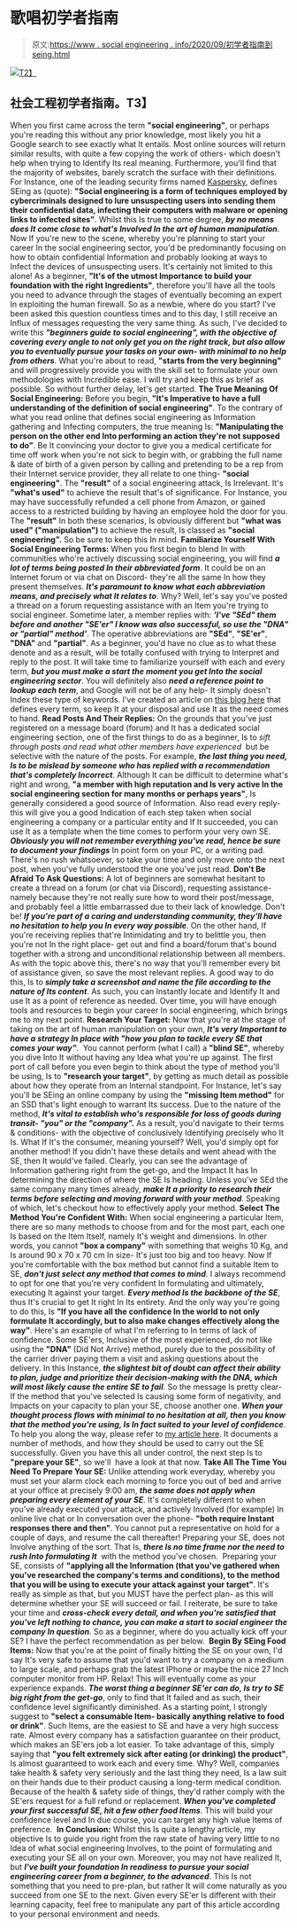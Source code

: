 # 歌唱初学者指南

> 原文:[https://www . social engineering . info/2020/09/初学者指南到 seing.html](https://www.socialengineering.info/2020/09/beginners-guide-to-seing.html)

[![](../Images/3afa9eda939ab949d91e33bf62a1a146.png)T2】](https://1.bp.blogspot.com/-InrP4R4AkOs/X1M2cPpbT0I/AAAAAAAAKz8/e2VvSK6kWqMP3q5mQ2tt-QlbRxLoVJ3IQCLcBGAsYHQ/s1600/Social%2BEnginering%2BBeginners%2BGuide.%2Bwww.socialengineers.net.jpg)

## **社会工程初学者指南。T3】**

When you first came across the term **"social engineering"**, or perhaps you're reading this without any prior knowledge, most likely you hit a Google search to see exactly what It entails. Most online sources will return similar results, with quite a few copying the work of others- which doesn't help when trying to Identify Its real meaning. Furthermore, you'll find that the majority of websites, barely scratch the surface with their definitions. For Instance, one of the leading security firms named [Kaspersky](https://www.kaspersky.com.au/resource-center/definitions/what-is-social-engineering), defines SEing as (quote): **"Social engineering is a form of techniques employed by cybercriminals designed to lure unsuspecting users into sending them their confidential data, infecting their computers with malware or opening links to infected sites"**.
  Whilst this Is true to some degree, ***by no means does It come close to what's Involved In the art of human manipulation***. Now If you're new to the scene, whereby you're planning to start your career In the social engineering sector, you'd be predominantly focusing on how to obtain confidential Information and probably looking at ways to Infect the devices of unsuspecting users. It's certainly not limited to this alone! As a beginner, **"It's of the utmost Importance to build your foundation with the right Ingredients"**, therefore you'll have all the tools you need to advance through the stages of eventually becoming an expert In exploiting the human firewall.
  So as a newbie, where do you start? I've been asked this question countless times and to this day, I still receive an Influx of messages requesting the very same thing. As such, I've decided to write this ***"beginners guide to social engineering", with the objective of covering every angle to not only get you on the right track, but also allow you to eventually pursue your tasks on your own- with minimal to no help from others***. What you're about to read, **"starts from the very beginning"** and will progressively provide you with the skill set to formulate your own methodologies with Incredible ease. I will try and keep this as brief as possible. So without further delay, let's get started.
  **The True Meaning Of Social Engineering:**
  Before you begin, **"It's Imperative to have a full understanding of the definition of social engineering"**. To the contrary of what you read online that defines social engineering as Information gathering and Infecting computers, the true meaning Is: **"Manipulating the person on the other end Into performing an action they're not supposed to do"**. Be It convincing your doctor to give you a medical certificate for time off work when you're not sick to begin with, or grabbing the full name & date of birth of a given person by calling and pretending to be a rep from their Internet service provider, they all relate to one thing- **"social engineering"**.
  The **"result"** of a social engineering attack, Is Irrelevant. It's **"what's used"** to achieve the result that's of significance. For Instance, you may have successfully refunded a cell phone from Amazon, or gained access to a restricted building by having an employee hold the door for you. The **"result"** In both these scenarios, Is obviously different but **"what was used" ("manipulation")** to achieve the result, Is classed as **"social engineering".** So be sure to keep this In mind.
  **Familiarize Yourself With Social Engineering Terms:**
  When you first begin to blend In with communities who're actively discussing social engineering, you will find ***a lot of terms being posted In their abbreviated form***. It could be on an Internet forum or via chat on Discord- they're all the same In how they present themselves. ***It's paramount to know what each abbreviation means, and precisely what It relates to***. Why? Well, let's say you've posted a thread on a forum requesting assistance with an Item you're trying to social engineer. Sometime later, a member replies with: ***'I've "SEd" them before and another "SE'er" I know was also successful, so use the "DNA" or "partial" method'***.
  The operative abbreviations are **"SEd"**, **"SE'er"**, **"DNA"** and **"partial"**. As a beginner, you'd have no clue as to what these denote and as a result, will be totally confused with trying to Interpret and reply to the post. It will take time to familiarize yourself with each and every term, ***but you must make a start the moment you get Into the social engineering sector***. You will definitely also ***need a reference point to lookup each term***, and Google will not be of any help- It simply doesn't Index these type of keywords. I've created an article on [this blog here](https://www.socialengineers.net/2020/07/seing-encyclopedia.html) that defines every term, so keep It at your disposal and use It as the need comes to hand.
  **Read Posts And Their Replies:**
  On the grounds that you've just registered on a message board (forum) and It has a dedicated social engineering section, one of the first things to do as a beginner, Is to *sift through posts and read what other members have experienced*  but be selective with the nature of the posts. For example, ***the last thing you need, Is to be mislead by someone who has replied with a recommendation that's completely Incorrect***. Although It can be difficult to determine what's right and wrong, **"a member with high reputation and Is very active In the social engineering section for many months or perhaps years"**, Is generally considered a good source of Information.
  Also read every reply- this will give you a good Indication of each step taken when social engineering a company or a particular entity and If It succeeded, you can use It as a template when the time comes to perform your very own SE. ***Obviously you will not remember everything you've read, hence be sure to document your findings*** In point form on your PC, or a writing pad. There's no rush whatsoever, so take your time and only move onto the next post, when you've fully understood the one you've just read.
  **Don't Be Afraid To Ask Questions:**
  A lot of beginners are somewhat hesitant to create a thread on a forum (or chat via Discord), requesting assistance- namely because they're not really sure how to word their post/message, and probably feel a little embarrassed due to their lack of knowledge. Don't be! ***If you're part of a caring and understanding community, they'll have no hesitation to help you In every way possible***. On the other hand, If you're receiving replies that're Intimidating and try to belittle you, then you're not In the right place- get out and find a board/forum that's bound together with a strong and unconditional relationship between all members.
  As with the topic above this, there's no way that you'll remember every bit of assistance given, so save the most relevant replies. A good way to do this, Is to ***simply take a screenshot and name the file according to the nature of Its content***. As such, you can Instantly locate and Identify It and use It as a point of reference as needed. Over time, you will have enough tools and resources to begin your career In social engineering, which brings me to my next point.
  **Research Your Target:**
  Now that you're at the stage of taking on the art of human manipulation on your own, ***It's very Important to have a strategy In place with "how you plan to tackle every SE that comes your way"***.  You cannot perform (what I call) a **"blind SE"**, whereby you dive Into It without having any Idea what you're up against. The first port of call before you even begin to think about the type of method you'll be using, Is to **"research your target"**, by getting as much detail as possible about how they operate from an Internal standpoint.
  For Instance, let's say you'll be SEing an online company by using the **"missing Item method"** for an SSD that's light enough to warrant Its success. Due to the nature of the method, ***It's vital to establish who's responsible for loss of goods during transit- "you" or the "company".*** As a result, you'd navigate to their terms & conditions- with the objective of conclusively Identifying precisely who It Is. What If It's the consumer, meaning yourself? Well, you'd simply opt for another method!
  If you didn't have these details and went ahead with the SE, then It would've failed. Clearly, you can see the advantage of Information gathering right from the get-go, and the Impact It has In determining the direction of where the SE Is heading. Unless you've SEd the same company many times already, ***make It a priority to research their terms before selecting and moving forward with your method***. Speaking of which, let's checkout how to effectively apply your method.
  **Select The Method You're Confident With:**
  When social engineering a particular Item, there are so many methods to choose from and for the most part, each one Is based on the Item Itself, namely It's weight and dimensions. In other words, you cannot **"box a company"** with something that weighs 10 Kg, and Is around 90 x 70 x 70 cm In size- It's just too big and too heavy. Now If you're comfortable with the box method but cannot find a suitable Item to SE, ***don't just select any method that comes to mind***. I always recommend to opt for one that you're very confident In formulating and ultimately, executing It against your target.
  ***Every method Is the backbone of the SE***, thus It's crucial to get It right In Its entirety. And the only way you're going to do this, Is **"If you have all the confidence In the world to not only formulate It accordingly, but to also make changes effectively along the way"**. Here's an example of what I'm referring to In terms of lack of confidence. Some SE'ers, Inclusive of the most experienced, do not like using the **"DNA"** (Did Not Arrive) method, purely due to the possibility of the carrier driver paying them a visit and asking questions about the delivery. In this Instance, ***the slightest bit of doubt can affect their ability to plan, judge and prioritize their decision-making with the DNA, which will most likely cause the entire SE to fail**.*
So the message Is pretty clear- If the method that you've selected Is causing some form of negativity, and Impacts on your capacity to plan your SE, choose another one. ***When your thought process flows with minimal to no hesitation at all, then you know that the method you're using, Is In fact suited to your level of confidence***. To help you along the way, please refer to [my article here](https://www.socialengineers.net/2020/07/choose-right-method.html). It documents a number of methods, and how they should be used to carry out the SE successfully. Given you have this all under control, the next step Is to **"prepare your SE"**, so we'll  have a look at that now.
  **Take All The Time You Need To Prepare Your SE:**
  Unlike attending work everyday, whereby you must set your alarm clock each morning to force you out of bed and arrive at your office at precisely 9:00 am, ***the same does not apply when preparing every element of your SE***. It's completely different to when you've already executed your attack, and actively Involved (for example) In online live chat or In conversation over the phone- **"both require Instant responses there and then"**. You cannot put a representative on hold for a couple of days, and resume the call thereafter! Preparing your SE, does not Involve anything of the sort. That Is, ***there Is no time frame nor the need to rush Into formulating It***  with the method you've chosen. 
  Preparing your SE, consists of **"applying all the Information (that you've gathered when you've researched the company's terms and conditions), to the method that you will be using to execute your attack against your target"**. It's really as simple as that, but you MUST have the perfect plan- as this will determine whether your SE will succeed or fail. I reiterate, be sure to take your time and ***cross-check every detail, and when you're satisfied that you've left nothing to chance, you can make a start to social engineer the company In question***. So as a beginner, where do you actually kick off your SE? I have the perfect recommendation as per below. 
  **Begin By SEing Food Items:**
  Now that you're at the point of finally hitting the SE on your own, I'd say It's very safe to assume that you'd want to try a company on a medium to large scale, and perhaps grab the latest IPhone or maybe the nice 27 Inch computer monitor from HP. Relax! This will eventually come as your experience expands. ***The worst thing a beginner SE'er can do, Is try to SE big right from the get-go***, only to find that It failed and as such, their confidence level significantly diminished. As a starting point, I strongly suggest to **"select a consumable Item- basically anything relative to food or drink"**. Such Items, are the easiest to SE and have a very high success rate.
  Almost every company has a satisfaction guarantee on their product, which makes an SE'ers job a lot easier. To take advantage of this, simply saying that **"you felt extremely sick after eating (or drinking) the product"**, Is almost guaranteed to work each and every time. Why? Well, companies take health & safety very seriously and the last thing they need, Is a law suit on their hands due to their product causing a long-term medical condition. Because of the health & safety side of things, they'd rather comply with the SE'ers request for a full refund or replacement. ***When you've completed your first successful SE, hit a few other food Items***. This will build your confidence level and In due course, you can target any high value Items of preference. 
  **In Conclusion:**
  Whilst this Is quite a lengthy article, my objective Is to guide you right from the raw state of having very little to no Idea of what social engineering Involves, to the point of formulating and executing your SE all on your own. Moreover, you may not have realized It, but ***I've built your foundation In readiness to pursue your social engineering career from a beginner, to the advanced***. This Is not something that you need to pre-plan, but rather It will come naturally as you succeed from one SE to the next. Given every SE'er Is different with their learning capacity, feel free to manipulate any part of this article according to your personal environment and needs.